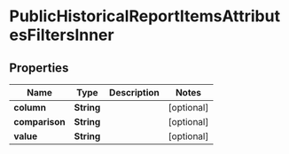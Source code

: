 

# PublicHistoricalReportItemsAttributesFiltersInner


## Properties

| Name | Type | Description | Notes |
|------------ | ------------- | ------------- | -------------|
|**column** | **String** |  |  [optional] |
|**comparison** | **String** |  |  [optional] |
|**value** | **String** |  |  [optional] |



